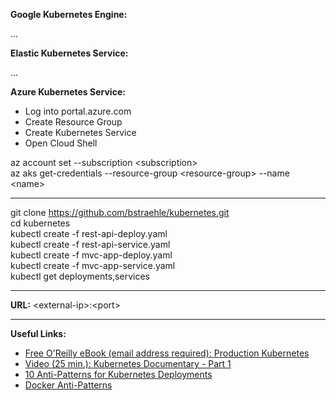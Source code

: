 **Google Kubernetes Engine:**  

...  

**Elastic Kubernetes Service:**  

...  

**Azure Kubernetes Service:**  

- Log into portal.azure.com  
- Create Resource Group  
- Create Kubernetes Service  
- Open Cloud Shell  

az account set --subscription &lt;subscription&gt;  
az aks get-credentials --resource-group &lt;resource-group&gt; --name &lt;name&gt;  

---

git clone https://github.com/bstraehle/kubernetes.git  
cd kubernetes  
kubectl create -f rest-api-deploy.yaml  
kubectl create -f rest-api-service.yaml  
kubectl create -f mvc-app-deploy.yaml  
kubectl create -f mvc-app-service.yaml  
kubectl get deployments,services  

---

**URL:** &lt;external-ip&gt;:&lt;port&gt;  

---

**Useful Links:**  

- <a href="https://tanzu.vmware.com/content/ebooks/production-kubernetes">Free O'Reilly eBook (email address required): Production Kubernetes</a>  
- <a href="https://www.youtube.com/watch?v=BE77h7dmoQU">Video (25 min.): Kubernetes Documentary - Part 1</a>  
- <a href="https://betterprogramming.pub/10-antipatterns-for-kubernetes-deployments-e97ce1199f2d">10 Anti-Patterns for Kubernetes Deployments</a>  
- <a href="https://codefresh.io/containers/docker-anti-patterns/">Docker Anti-Patterns</a>  
